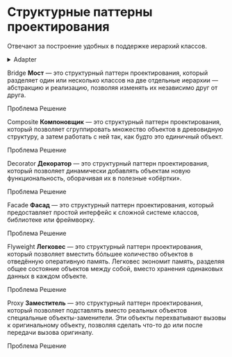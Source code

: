 # Структурные паттерны проектирования

Отвечают за построение удобных в поддержке иерархий классов.

<details>
<summary>
  Adapter
</summary>

**Адаптер** - это структурный паттерн проектирования, который позволяет объектам с несовместимыми интерфейсами работать вместе.

<details>
<summary>
  Проблема
</summary>

Главный герой: Александр - опытный путешественник, который годами путешествовал по Европе на своём надежном автомобиле "Феникс", который реализует конкретный интерфейс управления. На этой машине он умеет: рулить `Steer()`, давать газ `Accelerate()` и тормозить `Brake()`

```mermaid
%%{init: {'theme': 'dark', 'class': {'hideEmptyMembersBox': true}}}%%
classDiagram
class Car {
  <<interface>>
  + Steer()
  + Accelerate()
  + Brake()
}

class Traveler {
  + Travel(distance: int)
}

class CarFenix {
  ...
  + Steer()
  + Accelerate()
  + Brake()
}

Car <|.. CarFenix
Traveler --> Car
```

Александр решает отправиться в путешествие по Сахаре. Автомобиль "Феникс" беспомощно застревает в песках. Александр понимает, что единственный способ продолжить путь - нанять верблюда у местных бедуинов.

```mermaid
%%{init: {'theme': 'dark', 'class': {'hideEmptyMembersBox': true}}}%%
classDiagram
class Camel {
  ...
  + PullReins(direction: string)
  + KickHeels()
  + CommandStop()
}
```

Главный герой не умеет управлять верблюдом, он не знает его команд. Для поворота нужно тянуть за поводья в нужную сторону, для движения вперед - легонько ударить пятками по бокам верблюда, а для остановки - натянуть поводья.

</details>

<details>
<summary>
  Решение
</summary>

Бедуины предлагают Александру создать **адаптер**. Это объект-переводчик, который трансформирует интерфейс или данные одного объекта в такой вид, чтобы он стал понятен другому объекту

В нашем случае это специальное седло, оснащенное рулём и педалями, которое преобразует автомобильные команды в верблюжьи:

```mermaid
%%{init: {'theme': 'dark', 'class': {'hideEmptyMembersBox': true}}}%%
classDiagram

class Adapter {
  - camel: Camel
  + Steer()
  + Accelerate()
  + Brake()
}

class Camel {
  ...
  + PullReins(direction: string)
  + KickHeels()
  + CommandStop()
}

Adapter o--> Camel
```

- `Steer("left")` → Поворот руля налево → `PullReins("left")` (механизм тянет левый повод)
- `Accelerate()` → Нажатие педали газа → `KickHeels()` (механизм легенько ударяет пятками по бокам верблюда)
- `Brake()` → Нажатие педали тормоза → `CommandStop()` (механизм натягивает поводья)

Итоговое управление нашего путешественника будет выглядить следующим образом:

```mermaid
%%{init: {'theme': 'dark', 'class': {'hideEmptyMembersBox': true}}}%%
classDiagram

class Car {
  <<interface>>
  + Steer()
  + Accelerate()
  + Brake()
}

class Traveler {
  + Travel(distance: int)
}

class CarFenix {
  ...
  + Steer()
  + Accelerate()
  + Brake()
}

class Adapter {
  - camel: Camel
  + Steer()
  + Accelerate()
  + Brake()
}

class Camel {
  ...
  + PullReins(direction: string)
  + KickHeels()
  + CommandStop()
}

Car <|.. CarFenix
Traveler --> Car
Adapter --> Camel
Car <|.. Adapter
```

Заметим, что в данной реализации используется **ассоциация**. Адаптер содержит ссылку на служебный объект(Camel).

</details>

**Общая диаграмма паттерна через агрегацию:**

```mermaid
%%{init: {'theme': 'dark', 'class': {'hideEmptyMembersBox': true}}}%%
classDiagram
class Client

class IClient["Client Interface"]
IClient : + Method(data)

class Adapter {
  - adaptee: Service
  + Method(data)
}

class Service {
  ...
  + ServiceMethod(SpecialData)
}

Client --> IClient
IClient <|.. Adapter
Adapter --> Service
```

**Общая диаграмма паттерна через наследование:**

```mermaid
%%{init: {'theme': 'dark', 'class': {'hideEmptyMembersBox': true}}}%%
classDiagram
class Client

class ExistingClass["Existing Class"]
ExistingClass : ...
ExistingClass : + Method(data)

class Service {
  ...
  + ServiceMethod(special_data)
}

class Adapter {
  ...
  + Method(data)
}

Client --> ExistingClass
ExistingClass <-- Adapter
Service <|-- Adapter
```

В данном случае адаптеру не нужен вложенный объект, так как он может наследовать как часть существующего класса так и часть сервиса.

</details>

Bridge
**Мост** — это структурный паттерн проектирования, который разделяет один или несколько классов на две отдельные иерархии — абстракцию и реализацию, позволяя изменять их независимо друг от друга.

Проблема
Решение

Composite
**Компоновщик** — это структурный паттерн проектирования, который позволяет сгруппировать множество объектов в древовидную структуру, а затем работать с ней так, как будто это единичный объект.

Проблема
Решение

Decorator
**Декоратор** — это структурный паттерн проектирования, который позволяет динамически добавлять объектам новую функциональность, оборачивая их в полезные «обёртки».

Проблема
Решение

Facade
**Фасад** — это структурный паттерн проектирования, который предоставляет простой интерфейс к сложной системе классов, библиотеке или фреймворку.

Проблема
Решение

Flyweight
**Легковес** — это структурный паттерн проектирования, который позволяет вместить бóльшее количество объектов в отведённую оперативную память. Легковес экономит память, разделяя общее состояние объектов между собой, вместо хранения одинаковых данных в каждом объекте.

Проблема
Решение

Proxy
**Заместитель** — это структурный паттерн проектирования, который позволяет подставлять вместо реальных объектов специальные объекты-заменители. Эти объекты перехватывают вызовы к оригинальному объекту, позволяя сделать что-то до или после передачи вызова оригиналу.

Проблема
Решение
